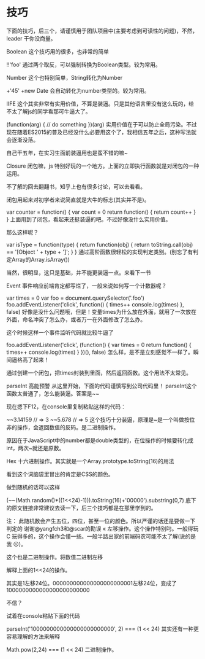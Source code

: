 # 技巧

下面的技巧，后三个，请谨慎用于团队项目中(主要考虑到可读性的问题)，不然，leader 干你没商量。

Boolean
这个技巧用的很多，也非常的简单

!!'foo'
通过两个取反，可以强制转换为Boolean类型。较为常用。

Number
这个也特别简单，String转化为Number

+'45'
+new Date
会自动转化为number类型的。较为常用。

IIFE
这个其实非常有实用价值，不算是装逼。只是其他语言里没有这么玩的，给不太了解js的同学看那可牛逼大了。

(function(arg) {
  // do something
})(arg)
实用价值在于可以防止全局污染。不过现在随着ES2015的普及已经没什么必要用这个了，我相信五年之后，这种写法就会逐渐没落。

自己干五年，在实习生面前装逼用也是蛮不错的嘛~

Closure
闭包嘛，js 特别好玩的一个地方。上面的立即执行函数就是对闭包的一种运用。

不了解的回去翻翻书，知乎上也有很多讨论，可以去看看。

闭包用起来对初学者来说简直就是大牛的标志(其实并不是)。

var counter = function() {
  var count = 0
  return function() {
  return count++
  }
}
上面用到了闭包，看起来还挺装逼的吧。不过好像没什么实用价值。

那么这样呢？

var isType = function(type) {
  return function(obj) {
  return toString.call(obj) == '[Object ' + type + ']';
  }
}
通过高阶函数很轻松的实现判定类别。(别忘了有判定Array的Array.isArray())

当然，很明显，这只是基础，并不能更装逼一点。来看下一节

Event
事件响应前端肯定都写烂了，一般来说如何写一个计数器呢？

var times = 0
var foo = document.querySelector('.foo')
foo.addEventListener('click', function() {
  times++
  console.log(times)
}, false)
好像是没什么问题哦，但是！变量times为什么放在外面，就用了一次放在外面，命名冲突了怎么办，或者万一在外面修改了怎么办。

这个时候这样一个事件监听代码就比较牛逼了

foo.addEventListener('click', (function() {
  var times = 0
  return function() {
  times++
  console.log(times)
  }
})(), false)
怎么样，是不是立刻感觉不一样了。瞬间逼格高了起来！

通过创建一个闭包，把times封装到里面，然后返回函数。这个用法不太常见。

parseInt
高能预警
从这里开始，下面的代码谨慎写到公司代码里！
parseInt这个函数太普通了，怎么能装逼。答案是~~

现在摁下F12，在console里复制粘贴这样的代码：

~~3.14159
// => 3
~~5.678
// => 5
这个技巧十分装逼，原理是~是一个叫做按位非的操作，会返回数值的反码。是二进制操作。

原因在于JavaScript中的number都是double类型的，在位操作的时候要转化成int，两次~就还是原数。

Hex
十六进制操作。其实就是一个Array.prototype.toString(16)的用法

看到这个词脑袋里冒出的肯定是CSS的颜色。

做到随机的话可以这样

(~~(Math.random()*((1<<24)-1))).toString(16)+'00000').substring(0,7)
底下的原文链接非常建议去读一下，后三个技巧都是在那里学到的。

注：
此随机数会产生五位，四位，甚至一位的颜色。所以严谨的话还是要做一下判定的
谢谢@yangfch3和@scar的勘误
«
左移操作。这个操作特别叼。一般得玩 C 玩得多的，这个操作会懂一些。一般半路出家的前端码农可能不太了解(说的是我 ☹)。

这个也是二进制操作。将数值二进制左移

解释上面的1<<24的操作。

其实是1左移24位。000000000000000000000001左移24位，变成了1000000000000000000000000

不信？

试着在console粘贴下面的代码

parseInt('1000000000000000000000000', 2) === (1 << 24)
其实还有一种更容易理解的方法来解释

Math.pow(2,24) === (1 << 24)
二进制操作。
